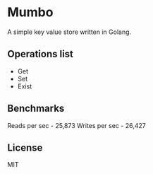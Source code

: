 # Mumbo

A simple key value store written in Golang.

## Operations list

 - Get
 - Set
 - Exist

## Benchmarks

Reads per sec   -   25,873
Writes per sec   -  26,427

## License
MIT